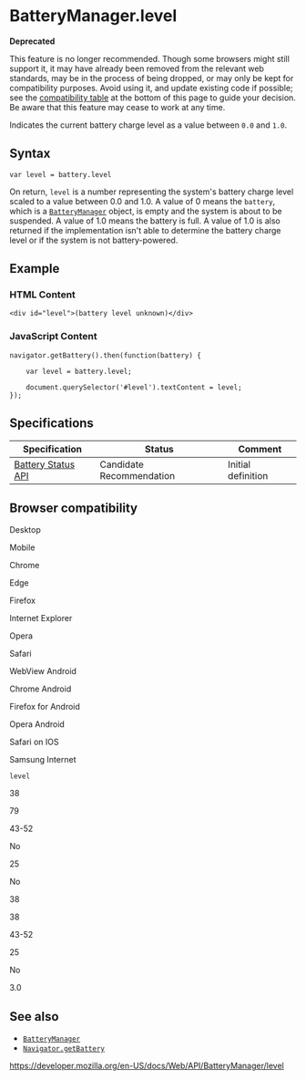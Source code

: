 # BatteryManager.level

**Deprecated**

This feature is no longer recommended. Though some browsers might still support it, it may have already been removed from the relevant web standards, may be in the process of being dropped, or may only be kept for compatibility purposes. Avoid using it, and update existing code if possible; see the [compatibility table](#browser_compatibility) at the bottom of this page to guide your decision. Be aware that this feature may cease to work at any time.

Indicates the current battery charge level as a value between `0.0` and `1.0`.

## Syntax

    var level = battery.level

On return, `level` is a number representing the system's battery charge level scaled to a value between 0.0 and 1.0. A value of 0 means the `battery`, which is a [`BatteryManager`](../batterymanager) object, is empty and the system is about to be suspended. A value of 1.0 means the battery is full. A value of 1.0 is also returned if the implementation isn't able to determine the battery charge level or if the system is not battery-powered.

## Example

### HTML Content

    <div id="level">(battery level unknown)</div>

### JavaScript Content

    navigator.getBattery().then(function(battery) {

        var level = battery.level;

        document.querySelector('#level').textContent = level;
    });

## Specifications

<table><thead><tr class="header"><th>Specification</th><th>Status</th><th>Comment</th></tr></thead><tbody><tr class="odd"><td><a href="https://w3c.github.io/battery/">Battery Status API</a></td><td><span class="spec-cr">Candidate Recommendation</span></td><td>Initial definition</td></tr></tbody></table>

## Browser compatibility

Desktop

Mobile

Chrome

Edge

Firefox

Internet Explorer

Opera

Safari

WebView Android

Chrome Android

Firefox for Android

Opera Android

Safari on IOS

Samsung Internet

`level`

38

79

43-52

No

25

No

38

38

43-52

25

No

3.0

## See also

- [`BatteryManager`](../batterymanager)
- [`Navigator.getBattery`](../navigator/getbattery)

<a href="https://developer.mozilla.org/en-US/docs/Web/API/BatteryManager/level" class="_attribution-link">https://developer.mozilla.org/en-US/docs/Web/API/BatteryManager/level</a>
